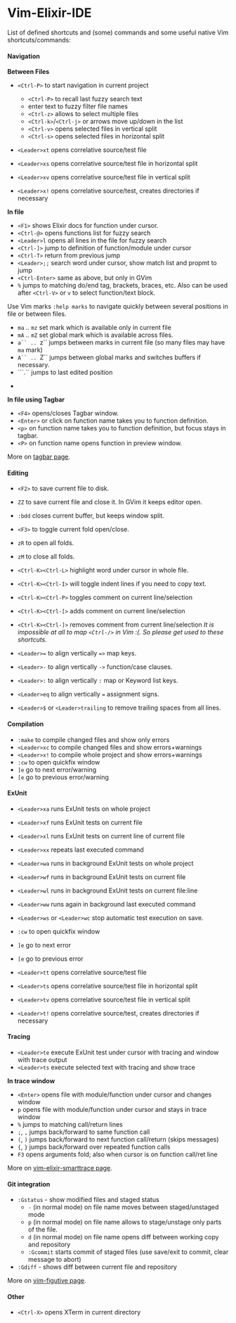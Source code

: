 

# Vim-Elixir-IDE

List of defined shortcuts and (some) commands and some useful native Vim
shortcuts/commands:

#### Navigation
 **Between Files**
 * `<Ctrl-P>` to start navigation in current project
    * `<Ctrl-P>` to recall last fuzzy search text
    * enter text to fuzzy filter file names
    * `<Ctrl-z>` allows to select multiple files
    * `<Ctrl-k>`/`<Ctrl-j>` or arrows move up/down in the list
    * `<Ctrl-v>` opens selected files in vertical split
    * `<Ctrl-s>` opens selected files in horizontal split

 * `<Leader>xt` opens correlative source/test file
 * `<Leader>xs` opens correlative source/test file in horizontal split
 * `<Leader>xv` opens correlative source/test file in vertical split
 * `<Leader>x!` opens correlative source/test, creates directories if necessary

 **In file**
 * `<F1>` shows Elixir docs for function under cursor.
 * `<Ctrl-@>` opens functions list for fuzzy search
 * `<Leader>l` opens all lines in the file for fuzzy search
 * `<Ctrl-]>` jump to definition of function/module under cursor
 * `<Ctrl-T>` return from previous jump
 * `<Leader>;;` search word under cursor, show match list and propmt to jump
 * `<Ctrl-Enter>` same as above, but only in GVim
 * `%` jumps to matching do/end tag, brackets, braces, etc. Also can be used
   after `<Ctrl-V>` or `v` to select function/text block.

 Use Vim marks `:help marks` to navigate quickly between several positions in
 file or between files.

 * `ma` .. `mz` set mark which is available only in current file
 * `mA` .. `mZ` set global mark which is available across files.
 * ```a`` .. ```z`` jumps between marks in current file (so many files may have `ma` mark)
 * ```A`` .. ```Z`` jumps between global marks and switches buffers if necessary.
 * ```.`` jumps to last edited position
 * ```````` jumps to position before last jump (basically jumps between 2 positions)

 **In file using Tagbar**

 * `<F4>` opens/closes Tagbar window.
 * `<Enter>` or click on function name takes you to function definition.
 * `<p>` on function name takes you to function definition, but focus stays in tagbar.
 * `<P>` on function name opens function in preview window.

 More on [tagbar page](https://majutsushi.github.io/tagbar/).

#### Editing
 * `<F2>` to save current file to disk.
 * `ZZ` to save current file and close it. In GVim it keeps editor open.
 * `:bdd` closes current buffer, but keeps window split.
 * `<F3>` to toggle current fold open/close.
 * `zR` to open all folds.
 * `zM` to close all folds.
 * `<Ctrl-K><Ctrl-L>` highlight word under cursor in whole file.
 * `<Ctrl-K><Ctrl-I>` will toggle indent lines if you need to copy text.
 
 * `<Ctrl-K><Ctrl-P>` toggles comment on current line/selection
 * `<Ctrl-K><Ctrl-[>` adds comment on current line/selection
 * `<Ctrl-K><Ctrl-]>` removes comment from current line/selection
 *It is impossible at all to map `<Ctrl-/>` in Vim :(. So please get used to these shortcuts.*

 * `<Leader>=` to align vertically `=>` map keys.
 * `<Leader>-` to align vertically `->` function/case clauses.
 * `<Leader>:` to align vertically `:` map or Keyword list keys.
 * `<Leader>eq` to align vertically `=` assignment signs.

 * `<Leader>$` or `<Leader>trailing` to remove trailing spaces from all lines.

#### Compilation
 * `:make` to compile changed files and show only errors
 * `<Leader>xc` to compile changed files and show errors+warnings
 * `<Leader>x!` to compile whole project and show errors+warnings
 * `:cw` to open quickfix window
 * `]e` go to next error/warning
 * `[e` go to previous error/warning

#### ExUnit

 * `<Leader>xa` runs ExUnit tests on whole project
 * `<Leader>xf` runs ExUnit tests on current file
 * `<Leader>xl` runs ExUnit tests on current line of current file
 * `<Leader>xx` repeats last executed command

 * `<Leader>wa` runs in background ExUnit tests on whole project
 * `<Leader>wf` runs in background ExUnit tests on current file
 * `<Leader>wl` runs in background ExUnit tests on current file:line
 * `<Leader>ww` runs again in background last executed command
 * `<Leader>ws` or `<Leader>wc` stop automatic test execution on save.

 * `:cw` to open quickfix window
 * `]e` go to next error
 * `[e` go to previous error

 * `<Leader>tt` opens correlative source/test file
 * `<Leader>ts` opens correlative source/test file in horizontal split
 * `<Leader>tv` opens correlative source/test file in vertical split
 * `<Leader>t!` opens correlative source/test, creates directories if necessary

#### Tracing
 * `<Leader>te` execute ExUnit test under cursor with tracing and window with
   trace output
 * `<Leader>ts` execute selected text with tracing and show trace

 **In trace window**
 * `<Enter>` opens file with module/function under cursor and changes window
 * `p` opens file with module/function under cursor and stays in trace window
 * `%` jumps to matching call/return lines
 * `;`, `,` jumps back/forward to same function call
 * `(`, `)` jumps back/forward to next function call/return (skips messages)
 * `{`, `}` jumps back/forward over repeated function calls
 * `F3` opens arguments fold; also when cursor is on function call/ret line

 More on [vim-elixir-smarttrace page](https://github.com/gasparch/vim-elixir-smarttrace).

#### Git integration
 * `:Gstatus` - show modified files and staged status
    * `-` (in normal mode) on file name moves between staged/unstaged mode
    * `p` (in normal mode) on file name allows to stage/unstage only parts of the file.
    * `d` (in normal mode) on file name opens diff between working copy and repository
    * `:Gcommit` starts commit of staged files (use save/exit to commit, clear
        message to abort)
 * `:Gdiff` - shows diff between current file and repository

 More on [vim-figutive page](https://github.com/tpope/vim-fugitive).

#### Other

 * `<Ctrl-X>` opens XTerm in current directory
